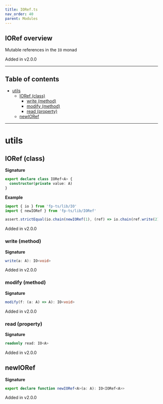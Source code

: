 ```yaml
---
title: IORef.ts
nav_order: 40
parent: Modules
---
```


## IORef overview

Mutable references in the `IO` monad

Added in v2.0.0

---

<h2 class="text-delta">Table of contents</h2>

- [utils](#utils)
  - [IORef (class)](#ioref-class)
    - [write (method)](#write-method)
    - [modify (method)](#modify-method)
    - [read (property)](#read-property)
  - [newIORef](#newioref)

---

# utils

## IORef (class)

**Signature**

```ts
export declare class IORef<A> {
  constructor(private value: A)
}
```

**Example**

```ts
import { io } from 'fp-ts/lib/IO'
import { newIORef } from 'fp-ts/lib/IORef'

assert.strictEqual(io.chain(newIORef(1), (ref) => io.chain(ref.write(2), () => ref.read))(), 2)
```

Added in v2.0.0

### write (method)

**Signature**

```ts
write(a: A): IO<void>
```

Added in v2.0.0

### modify (method)

**Signature**

```ts
modify(f: (a: A) => A): IO<void>
```

Added in v2.0.0

### read (property)

**Signature**

```ts
readonly read: IO<A>
```

Added in v2.0.0

## newIORef

**Signature**

```ts
export declare function newIORef<A>(a: A): IO<IORef<A>>
```

Added in v2.0.0
